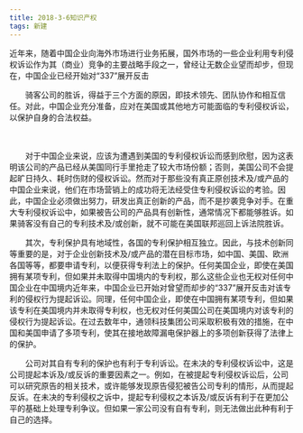 ```yaml
---
title: 2018-3-6知识产权 
tags: 新建
---
```

近年来，随着中国企业向海外市场进行业务拓展，国外市场的一些企业利用专利侵权诉讼作为其（商业）竞争的主要战略手段之一，曾经让无数企业望而却步，但现在，中国企业已经开始对“337”展开反击


　　骑客公司的胜诉，得益于三个方面的原因，即技术领先、团队协作和相互信任。对此，中国企业充分准备，应对在美国或其他地方可能面临的专利侵权诉讼，以保护自身的合法权益。

　

　　对于中国企业来说，应该为遭遇到美国的专利侵权诉讼而感到欣慰，因为这表明该公司的产品已经从美国同行手里抢走了较大市场份额；否则，美国公司不会提起旷日持久、耗时伤财的侵权诉讼。然而对于那些没有真正原创技术及/或产品的中国企业来说，他们在市场营销上的成功将无法经受住专利侵权诉讼的考验。因此，中国企业必须做出努力，研发出真正创新的产品，而不是抄袭竞争对手。在重大专利侵权诉讼中，如果被告公司的产品具有创新性，通常情况下都能够胜诉。如果骑客没有自己的专利技术及/或创新，就不可能在美国联邦巡回上诉法院胜诉。

　　其次，专利保护具有地域性，各国的专利保护相互独立。因此，与技术创新同等重要的是，对于企业创新技术及/或产品的潜在目标市场，如中国、美国、欧洲各国等等，都要申请专利，以便获得专利法上的保护。任何美国企业，即使在美国拥有某项专利，但如果并未取得中国境内的专利权，那么这些企业也无权对任何中国企业在中国境内近年来，中国企业已开始对曾望而却步的“337”展开反击对该专利的侵权行为提起诉讼。同理，任何中国企业，即使在中国拥有某项专利，但如果该专利在美国境内并未取得专利权，也无权对任何美国公司在美国境内对该专利的侵权行为提起诉讼。在过去数年中，通领科技集团公司采取积极有效的措施，在中国和美国申请了多项专利，使其在接地故障漏电保护器上的多项创新获得了法律上的保护。

　　公司对其自有专利的保护也有利于专利诉讼。在未决的专利侵权诉讼中，这是公司提起本诉及/或反诉的重要因素之一。例如，在被提起专利侵权诉讼后，公司可以研究原告的相关技术，或许能够发现原告侵犯被告公司专利的情形，从而提起反诉。在未决的专利侵权之诉中，提起专利侵权之本诉及/或反诉有利于在更加公平的基础上处理专利争议。但如果一家公司没有自有专利，则无法做出此种有利于自己的选择。

      